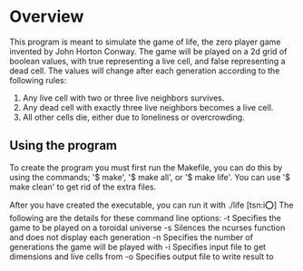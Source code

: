 # Overview

This program is meant to simulate the game of life, the zero player game invented by John 
Horton Conway. The game will be played on a 2d grid of boolean values, with true representing
a live cell, and false representing a dead cell. The values will change after each generation
according to the following rules:
1. Any live cell with two or three live neighbors survives.
2. Any dead cell with exactly three live neighbors becomes a live cell.
3. All other cells die, either due to loneliness or overcrowding.

## Using the program

To create the program you must first run the Makefile, you can do this by using the
commands; '$ make', '$ make all', or '$ make life'. You can use '$ make clean' to 
get rid of the extra files.

After you have created the executable, you can run it with ./life [tsn:i:o:]
The following are the details for these command line options:
-t		Specifies the game to be played on a toroidal universe
-s		Silences the ncurses function and does not display each generation
-n		Specifies the number of generations the game will be played with
-i		Specifies input file to get dimensions and live cells from
-o 		Specifies output file to write result to
